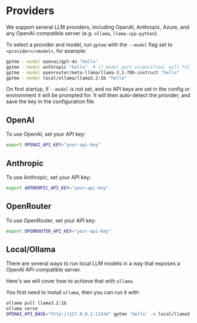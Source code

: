 Providers
=========

We support several LLM providers, including OpenAI, Anthropic, Azure, and any OpenAI-compatible server (e.g. `ollama`, `llama-cpp-python`).

To select a provider and model, run `gptme` with the `--model` flag set to `<provider>/<model>`, for example:

```sh
gptme --model openai/gpt-4o "hello"
gptme --model anthropic "hello"  # if model part unspecified, will fall back to the provider default
gptme --model openrouter/meta-llama/llama-3.1-70b-instruct "hello"
gptme --model local/ollama/llama3.2:1b "hello"
```

On first startup, if `--model` is not set, and no API keys are set in the config or environment it will be prompted for. It will then auto-detect the provider, and save the key in the configuration file.

## OpenAI

To use OpenAI, set your API key:

```sh
export OPENAI_API_KEY="your-api-key"
```

## Anthropic

To use Anthropic, set your API key:

```sh
export ANTHROPIC_API_KEY="your-api-key"
```

## OpenRouter

To use OpenRouter, set your API key:

```sh
export OPENROUTER_API_KEY="your-api-key"
```

## Local/Ollama

There are several ways to run local LLM models in a way that exposes a OpenAI API-compatible server. 

Here's we will cover how to achieve that with `ollama`.

You first need to install `ollama`, then you can run it with:

```sh
ollama pull llama3.2:1b
ollama serve
OPENAI_API_BASE="http://127.0.0.1:11434" gptme 'hello' -m local/llama3.2:1b
```
